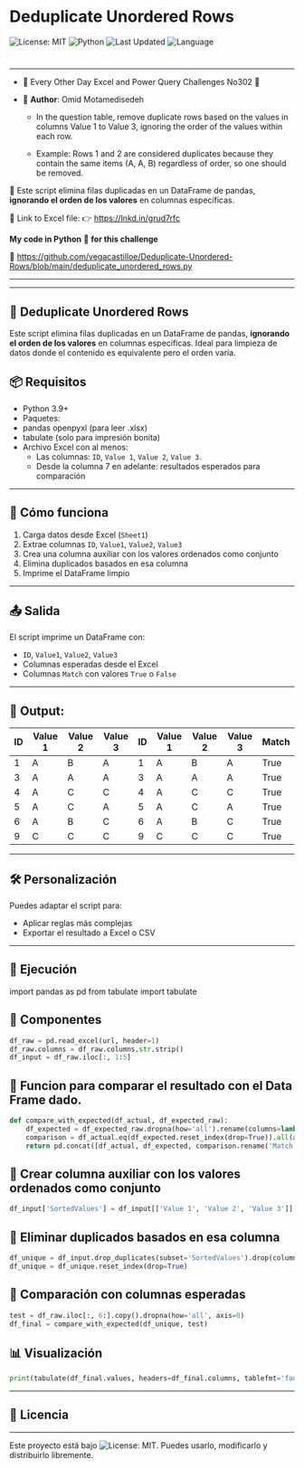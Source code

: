# Deduplicate Unordered Rows

![License: MIT](https://img.shields.io/badge/License-MIT-cyan.svg)
![Python](https://img.shields.io/badge/python-3.7%2B-blue)
![Last Updated](https://img.shields.io/github/last-commit/vegacastilloe/Deduplicate-Unordered-Rows)
![Language](https://img.shields.io/badge/language-español-darkred)

#
---
- 🌟 Every Other Day Excel and Power Query Challenges No302 🌟
- 🌟 **Author**: Omid Motamedisedeh

    - In the question table, remove duplicate rows based on the values in columns Value 1 to Value 3, ignoring the order of the values within each row. 
    
    - Example: Rows 1 and 2 are considered duplicates because they contain the same items (A, A, B) regardless of order, so one should be removed.

 🔰 Este script elimina filas duplicadas en un DataFrame de pandas, **ignorando el orden de los valores** en columnas específicas.

 🔗 Link to Excel file:
 👉 https://lnkd.in/grud7rfc

**My code in Python** 🐍 **for this challenge**

 🔗 https://github.com/vegacastilloe/Deduplicate-Unordered-Rows/blob/main/deduplicate_unordered_rows.py

---
---

## 🧠 Deduplicate Unordered Rows

Este script elimina filas duplicadas en un DataFrame de pandas, **ignorando el orden de los valores** en columnas específicas. Ideal para limpieza de datos donde el contenido es equivalente pero el orden varía.


## 📦 Requisitos

- Python 3.9+
- Paquetes:
- pandas openpyxl (para leer .xlsx)
- tabulate (solo para impresión bonita)
- Archivo Excel con al menos:
    - Las columnas: `ID`, `Value 1`, `Value 2`, `Value 3`.
    - Desde la columna 7 en adelante: resultados esperados para comparación

---

## 🚀 Cómo funciona

1. Carga datos desde Excel (`Sheet1`)
2. Extrae columnas `ID`, `Value1`, `Value2`, `Value3`
3. Crea una columna auxiliar con los valores ordenados como conjunto
4. Elimina duplicados basados en esa columna
5. Imprime el DataFrame limpio

---

## 📤 Salida

El script imprime un DataFrame con:

- `ID`, `Value1`, `Value2`, `Value3`
- Columnas esperadas desde el Excel
- Columnas `Match` con valores `True` o `False`

---

## 🧹 Output:

|ID|Value 1|Value 2|Value 3|ID|Value 1|Value 2|Value 3|Match|
|-|-|-|-|-|-|-|-|-|
|1|A|B|A|1|A|B|A|True|
|3|A|A|A|3|A|A|A|True|
|4|A|C|C|4|A|C|C|True|
|5|A|C|A|5|A|C|A|True|
|6|A|B|C|6|A|B|C|True|
|9|C|C|C|9|C|C|C|True|

---

## 🛠️ Personalización

Puedes adaptar el script para:

- Aplicar reglas más complejas
- Exportar el resultado a Excel o CSV

---

## 🚀 Ejecución

import pandas as pd
from tabulate import tabulate
## 🧩 Componentes
```python
df_raw = pd.read_excel(url, header=1)
df_raw.columns = df_raw.columns.str.strip()
df_input = df_raw.iloc[:, 1:5]
```

## 🧠 Funcion para comparar el resultado con el Data Frame dado.
```python
def compare_with_expected(df_actual, df_expected_raw):
    df_expected = df_expected_raw.dropna(how='all').rename(columns=lambda x: x.replace('.1', '')).fillna('')
    comparison = df_actual.eq(df_expected.reset_index(drop=True)).all(axis=1)
    return pd.concat([df_actual, df_expected, comparison.rename('Match')], axis=1)
```

## 🎯 Crear columna auxiliar con los valores ordenados como conjunto
```python
df_input['SortedValues'] = df_input[['Value 1', 'Value 2', 'Value 3']].apply(lambda row: tuple(sorted(row)), axis=1)
```

## 🧹 Eliminar duplicados basados en esa columna
```python
df_unique = df_input.drop_duplicates(subset='SortedValues').drop(columns='SortedValues')
df_unique = df_unique.reset_index(drop=True)
```

## 🧪 Comparación con columnas esperadas
```python
test = df_raw.iloc[:, 6:].copy().dropna(how='all', axis=0)
df_final = compare_with_expected(df_unique, test)
```

## 📊 Visualización
```python
print(tabulate(df_final.values, headers=df_final.columns, tablefmt='fancy'))
```
---
## 📄 Licencia
---
Este proyecto está bajo ![License: MIT](https://img.shields.io/badge/License-MIT-cyan.svg). Puedes usarlo, modificarlo y distribuirlo libremente.
